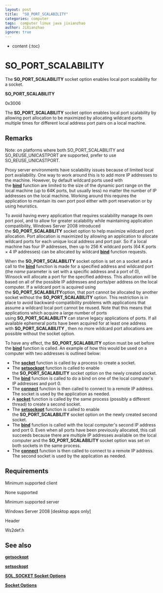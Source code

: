 ```yaml
---
layout: post
title:  "SO_PORT_SCALABILITY"
categories: computer
tags:  computer linux java jixianzhao
author: JiXianzhao
ignore: true
---
```


* content
{:toc}


SO\_PORT\_SCALABILITY
=====================

The **SO\_PORT\_SCALABILITY** socket option enables local port scalability for a socket.

**SO\_PORT\_SCALABILITY**

0x3006

The **SO\_PORT\_SCALABILITY** socket option enables local port scalability by allowing port allocation to be maximized by allocating wildcard ports multiple times for different local address port pairs on a local machine.

Remarks
-------

Note: on platforms where both SO\_PORT\_SCALABILITY and SO\_REUSE\_UNICASTPORT are supported, prefer to use SO\_REUSE\_UNICASTPORT.

Proxy server environments have scalability issues because of limited local port availability. One way to work around this is to add more IP addresses to the machine. However, by default wildcard ports used with the [**bind**](https://msdn.microsoft.com/en-us/library/ms737550(v=vs.85).aspx) function are limited to the size of the dynamic port range on the local machine (up to 64K ports, but usually less) no matter the number of IP addresses on the local machine. Working around this requires the application to maintain its own port pool either with port reservation or by using heuristics.

To avoid having every application that requires scalability manage its own port pool, and to allow for greater scalability while maintaining application compatibility, Windows Server 2008 introduced the **SO\_PORT\_SCALABILITY** socket option to help maximize wildcard port allocation. Port allocation is maximized by allowing an application to allocate wildcard ports for each unique local address and port pair. So if a local machine has four IP addresses, then up to 256 K wildcard ports (64 K ports × 4 IP addresses) can be allocated by wildcard [**bind**](https://msdn.microsoft.com/en-us/library/ms737550(v=vs.85).aspx) function requests.

When the **SO\_PORT\_SCALABILITY** socket option is set on a socket and a call to the [**bind**](https://msdn.microsoft.com/en-us/library/ms737550(v=vs.85).aspx) function is made for a specified address and wildcard port (the _name_ parameter is set with a specific address and a port of 0), Winsock will allocate a port for the specified address. This allocation will be based on all of the possible IP addresses and ports/per address on the local computer. If a wildcard port is acquired using the **SO\_PORT\_SCALABILITY**option, that port cannot be allocated by another socket without the **SO\_PORT\_SCALABILITY** option. This restriction is in place to avoid backward-compatibility problems with applications that assume a wildcard local port cannot be reused. Note that this means that applications which acquire a large number of ports using **SO\_PORT\_SCALABILITY** can starve legacy applications of ports. If all available ephemeral ports have been acquired for at least one address with **SO\_PORT\_SCALABILITY** , then no more wildcard port allocations are possible without the socket option.

To have any effect, the **SO\_PORT\_SCALABILITY** option must be set before the [**bind**](https://msdn.microsoft.com/en-us/library/ms737550(v=vs.85).aspx) function is called. An example of how this would be used on a computer with two addresses is outlined below:

*   The [**socket**](https://msdn.microsoft.com/en-us/library/ms740506(v=vs.85).aspx) function is called by a process to create a socket.
*   The [**setsockopt**](https://msdn.microsoft.com/en-us/library/ms740476(v=vs.85).aspx) function is called to enable the **SO\_PORT\_SCALABILITY** socket option on the newly created socket.
*   The [**bind**](https://msdn.microsoft.com/en-us/library/ms737550(v=vs.85).aspx) function is called to do a bind on one of the local computer's IP addresses and port 0.
*   The [**connect**](https://msdn.microsoft.com/en-us/library/ms737625(v=vs.85).aspx) function is then called to connect to a remote IP address. The socket is used by the application as needed.
*   A [**socket**](https://msdn.microsoft.com/en-us/library/ms740506(v=vs.85).aspx) function is called by the same process (possibly a different thread) to create a second socket.
*   The [**setsockopt**](https://msdn.microsoft.com/en-us/library/ms740476(v=vs.85).aspx) function is called to enable the **SO\_PORT\_SCALABILITY** socket option on the newly created second socket.
*   The [**bind**](https://msdn.microsoft.com/en-us/library/ms737550(v=vs.85).aspx) function is called with the local computer's second IP address and port 0. Even when all ports have been previously allocated, this call succeeds because there are multiple IP addresses available on the local computer and the **SO\_PORT\_SCALABILITY** socket option was set on both sockets in the same process.
*   The [**connect**](https://msdn.microsoft.com/en-us/library/ms737625(v=vs.85).aspx) function is then called to connect to a remote IP address. The second socket is used by the application as needed.

Requirements
------------

Minimum supported client

None supported

Minimum supported server

Windows Server 2008 \[desktop apps only\]

Header

Ws2def.h

See also
--------

[**getsockopt**](https://msdn.microsoft.com/en-us/library/ms738544(v=vs.85).aspx)

[**setsockopt**](https://msdn.microsoft.com/en-us/library/ms740476(v=vs.85).aspx)

[**SOL_SOCKET Socket Options**](https://msdn.microsoft.com/en-us/library/ms740532(v=vs.85).aspx)

[**Socket Options**](https://msdn.microsoft.com/en-us/library/ms740525(v=vs.85).aspx)





